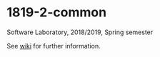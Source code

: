 # 1819-2-common
Software Laboratory, 2018/2019, Spring semester

See [wiki](https://github.com/isel-leic-ls/1819-2-common/wiki) for further information.
